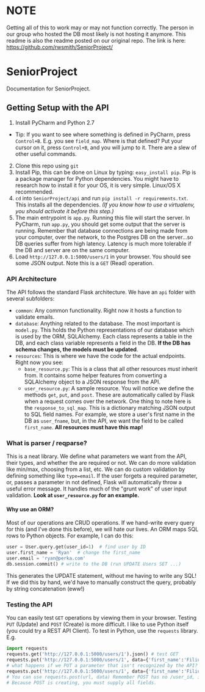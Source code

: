 # NOTE
Getting all of this to work may or may not function correctly. The person in our group who hosted the DB most likely is not hosting it anymore.
This readme is also the readme posted on our original repo. The link is here: https://github.com/rwsmith/SeniorProject/

# SeniorProject
Documentation for SeniorProject.

## Getting Setup with the API
1. Install PyCharm and Python 2.7
  * Tip: If you want to see where something is defined in PyCharm, press `Control+B`. E.g. you see `field_map`. Where is that defined? Put your cursor on it, press `Control+B`, and you will jump to it. There are a slew of other useful commands.
2. Clone this repo using `git`
3. Install Pip, this can be done on Linux by typing: `easy_install pip`. Pip is a
package manager for Python dependencies. You might have to research how to install it for your OS, it is very simple. Linux/OS X recommended.
4. `cd` into `SeniorProject/api` and run `pip install -r requirements.txt`. This installs all the dependencies. *(If you know how to use a virtualenv, you should activate it before this step.)*
5. The main entrypoint is `app.py`. Running this file will start the server. In PyCharm, run `app.py`, you should get some output that the server is running. Remember that database connections are being made from your computer, over the network, to the Postgres DB on the server...so DB queries suffer from high latency. Latency is much more tolerable if the DB and server are on the same computer.
6. Load `http://127.0.0.1:5000/users/1` in your browser. You should see some JSON output. Note this is a `GET` (Read) operation.


### API Architecture ###
The API follows the standard Flask architecture. We have an `api` folder with several subfolders:
* `common`: Any common functionality. Right now it hosts a function to validate emails.
* `database`: Anything related to the database. The most important is `model.py`. This holds the Python representations of our database which is used by the ORM, SQLAlchemy. Each class represents a table in the DB, and each class variable represents a field in the DB. **If the DB has schema changes, the models must be updated**.
* `resources`: This is where we have the code for the actual endpoints. Right now you see:
  * `base_resource.py`: This is a class that all other resources *must* inherit from. It contains some helper features from converting a SQLAlchemy object to a JSON response from the API.
  * `user_resource.py`: A sample resource. You will notice we define the methods `get`, `put`, and `post`. These are automatically called by Flask when a request comes over the network. One thing to note here is the `response_to_sql_map`. This is a dictionary matching JSON output to SQL field names. For example, we store a user's first name in the DB as `user_fname`, but, in the API, we want the field to be called `first_name`. **All resources must have this map!**

### What is parser / reqparse? ###
This is a neat library. We define what parameters we want from the API, their types, and whether the are required or not. We can do more validation like min/max, choosing from a list, etc. We can do custom validation by defining something like `type=email`. If the user forgets a required parameter, or, passes a parameter in not defined, Flask will automatically throw a useful error message. It handles much of the "grunt work" of user input validation. **Look at `user_resource.py` for an example.**

#### Why use an ORM? ####
Most of our operations are CRUD operations. If we hand-write every query for this (and I've done this before), we will hate our lives. An ORM maps SQL rows to Python objects. For example, I can do this:
```python
user = User.query.get(user_id=1)  # find user by ID
user.first_name = 'Ryan'  # change the first_name
user.email = 'ryan@perka.com'
db.session.commit() # write to the DB (run UPDATE Users SET ...)
```
This generates the UPDATE statement, without me having to write any SQL! If we did this by hand, we'd have to manually construct the query, probably by string concatenation (eww!)

### Testing the API ###
You can easily test `GET` operations by viewing them in your browser. Testing `PUT` (Update) and `POST` (Create) is more difficult. I like to use Python itself (you could try a REST API Client).
To test in Python, use the `requests` library. E.g.
```python
import requests
requests.get('http://127.0.0.1:5000/users/1').json() # test GET
requests.put('http://127.0.0.1:5000/users/1', data={'first_name':'Filius', 'email':'filius@hogwarts.com'}) # test PUT
# what happens if we PUT a parameter that isn't recognized by the API?
requests.put('http://127.0.0.1:5000/users/1', data={'first_name':'Filius', 'email':'filius@hogwarts.com', 'fake_name':'ddd'}) # test PUT, error!
# You can use requests.post(url, data) Remember POST has no /user_id, it is just http://XXX/users.
# Because POST is creating, you must supply all fields.
```
